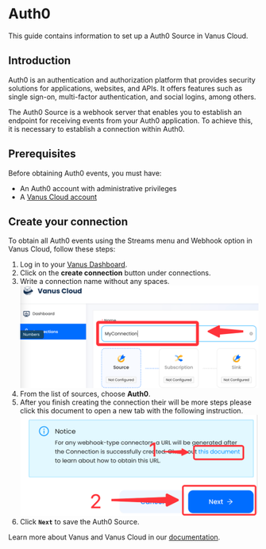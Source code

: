 # Auth0

This guide contains information to set up a Auth0 Source in Vanus Cloud.

## Introduction

Auth0 is an authentication and authorization platform that provides security solutions for applications, websites, and APIs. It offers features such as single sign-on, multi-factor authentication, and social logins, among others.

The Auth0 Source is a webhook server that enables you to establish an endpoint for receiving events from your Auth0 application. To achieve this, it is necessary to establish a connection within Auth0.

## Prerequisites

Before obtaining Auth0 events, you must have:

- An Auth0 account with administrative privileges
- A [Vanus Cloud account](https://cloud.vanus.ai)

## Create your connection

To obtain all Auth0 events using the Streams menu and Webhook option in Vanus Cloud, follow these steps:

1. Log in to your [Vanus Dashboard](https://cloud.vanus.ai/dashboard).
2. Click on the **create connection** button under connections.
3. Write a connection name without any spaces.
      ![img.png](images/name.png)
4. From the list of sources, choose **Auth0**.
5. After you finish creating the connection their will be more steps please click this document to open a new tab with the following instruction.
   ![img.png](images/greatlink.png)
6. Click **`Next`** to save the Auth0 Source.


Learn more about Vanus and Vanus Cloud in our [documentation](https://docs.vanus.ai).
